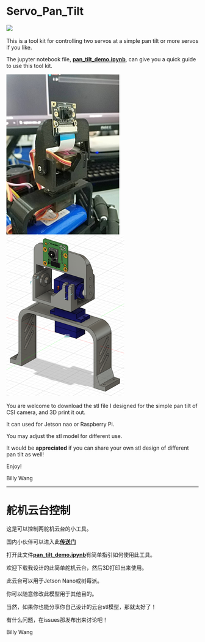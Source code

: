 # Servo_Pan_Tilt

![](http://res.makeronsite.com/billiocar/servo_pan_tilt.gif)

This is a tool kit for controlling two servos at a simple pan tilt or more servos if you like.

The jupyter notebook file, [**pan_tilt_demo.ipynb**](/pan_tilt_demo.ipynb), can give you a quick guide to use this tool kit.

![servo_pan_tilt](/doc/servo_pan_tilt.png)
![stl](/doc/stl.png)

You are welcome to download the stl file I designed for the simple pan tilt of CSI camera, and 3D print it out.

It can used for Jetson nao or Raspberry Pi.

You may adjust the stl model for different use.

It would be **appreciated** if you can share your own stl design of different pan tilt as well! 

Enjoy!

Billy Wang

----------------

# 舵机云台控制

这是可以控制两舵机云台的小工具。

国内小伙伴可以进入此[**传送门**](https://gitee.com/billio/servo_pan_tilt)

打开此文件[**pan_tilt_demo.ipynb**](/pan_tilt_demo.ipynb)有简单指引如何使用此工具。

欢迎下载我设计的此简单舵机云台，然后3D打印出来使用。

此云台可以用于Jetson Nano或树莓派。

你可以随意修改此模型用于其他目的。

当然，如果你也能分享你自己设计的云台stl模型，那就太好了！

有什么问题，在issues那发布出来讨论吧！

Billy Wang


